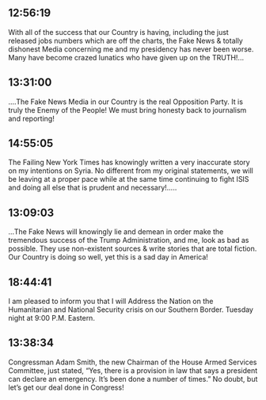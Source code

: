 ## 12:56:19
With all of the success that our Country is having, including the just released jobs numbers which are off the charts, the Fake News &amp; totally dishonest Media concerning me and my presidency has never been worse. Many have become crazed lunatics who have given up on the TRUTH!...
## 13:31:00
....The Fake News Media in our Country is the real Opposition Party. It is truly the Enemy of the People! We must bring honesty back to journalism and reporting!
## 14:55:05
The Failing New York Times has knowingly written a very inaccurate story on my intentions on Syria. No different from my original statements, we will be leaving at a proper pace while at the same time continuing to fight ISIS and doing all else that is prudent and necessary!.....
## 13:09:03
...The Fake News will knowingly lie and demean in order make the tremendous success of the Trump Administration, and me, look as bad as possible. They use non-existent sources &amp; write stories that are total fiction. Our Country is doing so well, yet this is a sad day in America!
## 18:44:41
I am pleased to inform you that I will Address the Nation on the Humanitarian and National Security crisis on our Southern Border. Tuesday night at 9:00 P.M. Eastern.
## 13:38:34
Congressman Adam Smith, the new Chairman of the House Armed Services Committee, just stated, “Yes, there is a provision in law that says a president can declare an emergency. It’s been done a number of times.” No doubt, but let’s get our deal done in Congress!
